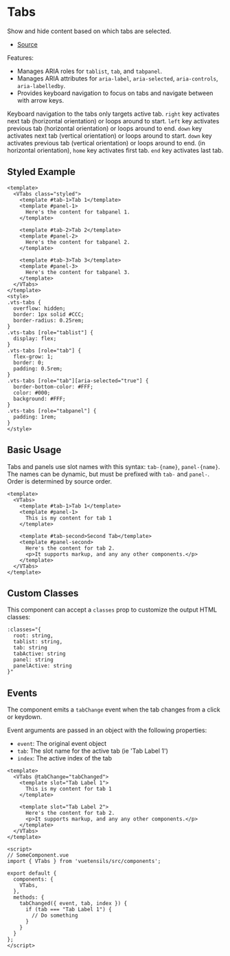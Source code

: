 # Tabs

Show and hide content based on which tabs are selected.

- [Source](https://github.com/AustinGil/vuetensils/blob/master/src/components/VTabs/VTabs.vue)

Features:

- Manages ARIA roles for `tablist`, `tab`, and `tabpanel`.
- Manages ARIA attributes for `aria-label`, `aria-selected`, `aria-controls`, `aria-labelledby`.
- Provides keyboard navigation to focus on tabs and navigate between with arrow keys.

Keyboard navigation to the tabs only targets active tab. `right` key activates next tab (horizontal orientation) or loops around to start. `left` key activates previous tab (horizontal orientation) or loops around to end. `down` key activates next tab (vertical orientation) or loops around to start. `down` key activates previous tab (vertical orientation) or loops around to end. (in horizontal orientation), `home` key activates first tab. `end` key activates last tab.

## Styled Example

```vue live
<template>
  <VTabs class="styled">
    <template #tab-1>Tab 1</template>
    <template #panel-1>
      Here's the content for tabpanel 1.
    </template>

    <template #tab-2>Tab 2</template>
    <template #panel-2>
      Here's the content for tabpanel 2.
    </template>

    <template #tab-3>Tab 3</template>
    <template #panel-3>
      Here's the content for tabpanel 3.
    </template>
  </VTabs>
</template>
<style>
.vts-tabs {
  overflow: hidden;
  border: 1px solid #CCC;
  border-radius: 0.25rem;
}
.vts-tabs [role="tablist"] {
  display: flex;
}
.vts-tabs [role="tab"] {
  flex-grow: 1;
  border: 0;
  padding: 0.5rem;
}
.vts-tabs [role="tab"][aria-selected="true"] {
  border-bottom-color: #FFF;
  color: #000;
  background: #FFF;
}
.vts-tabs [role="tabpanel"] {
  padding: 1rem;
}
</style>
```

## Basic Usage

Tabs and panels use slot names with this syntax: `tab-{name}`, `panel-{name}`. The names can be dynamic, but must be prefixed with `tab-` and `panel-`. Order is determined by source order.

```vue live
<template>
  <VTabs>
    <template #tab-1>Tab 1</template>
    <template #panel-1>
      This is my content for tab 1
    </template>

    <template #tab-second>Second Tab</template>
    <template #panel-second>
      Here's the content for tab 2.
      <p>It supports markup, and any any other components.</p>
    </template>
  </VTabs>
</template>
```

## Custom Classes

This component can accept a `classes` prop to customize the output HTML classes:

```
:classes="{ 
  root: string, 
  tablist: string, 
  tab: string
  tabActive: string
  panel: string
  panelActive: string
}"
```

## Events

The component emits a `tabChange` event when the tab changes from a click or keydown.

Event arguments are passed in an object with the following properties:

- `event`: The original event object
- `tab`: The slot name for the active tab (ie 'Tab Label 1')
- `index`: The active index of the tab

```vue
<template>
  <VTabs @tabChange="tabChanged">
    <template slot="Tab Label 1">
      This is my content for tab 1
    </template>

    <template slot="Tab Label 2">
      Here's the content for tab 2.
      <p>It supports markup, and any any other components.</p>
    </template>
  </VTabs>
</template>

<script>
// SomeComponent.vue
import { VTabs } from 'vuetensils/src/components';

export default {
  components: {
    VTabs,
  },
  methods: {
    tabChanged({ event, tab, index }) {
      if (tab === "Tab Label 1") {
        // Do something
      }
    }
  }
};
</script>
```